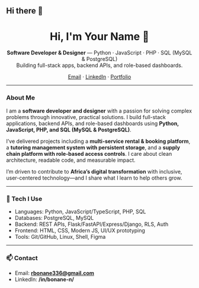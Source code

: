 ## Hi there 👋

<!-- Profile README for github.com/YOUR_USERNAME -->

<h1 align="center">Hi, I'm Your Name 👋</h1>

<p align="center">
  <b>Software Developer & Designer</b> — Python · JavaScript · PHP · SQL (MySQL & PostgreSQL)
  <br/>
  Building full-stack apps, backend APIs, and role-based dashboards.
</p>

<p align="center">
  <a href="mailto:rbonane336@gmail.com">Email</a> ·
  <a href="https://www.linkedin.com/in/bonane-n/">LinkedIn</a> ·
  <a href="https://YOUR_USERNAME.github.io">Portfolio</a>
</p>

---

### About Me

I am a <b>software developer and designer</b> with a passion for solving complex problems through innovative, practical solutions. I build full-stack applications, backend APIs, and role-based dashboards using <b>Python, JavaScript, PHP, and SQL (MySQL & PostgreSQL)</b>.

I’ve delivered projects including a <b>multi-service rental & booking platform</b>, a <b>tutoring management system with persistent storage</b>, and a <b>supply chain platform with role-based access controls</b>. I care about clean architecture, readable code, and measurable impact.

I’m driven to contribute to <b>Africa’s digital transformation</b> with inclusive, user-centered technology—and I share what I learn to help others grow.

---

### 🔧 Tech I Use

- Languages: Python, JavaScript/TypeScript, PHP, SQL
- Databases: PostgreSQL, MySQL
- Backend: REST APIs, Flask/FastAPI/Express/Django, RLS, Auth
- Frontend: HTML, CSS, Modern JS, UI/UX prototyping
- Tools: Git/GitHub, Linux, Shell, Figma

---


### 📫 Contact

- Email: **rbonane336@gmail.com**  
- LinkedIn: **/in/bonane-n/**

<!-- Optional: simple stats (avoid third-party heavy images to keep it clean) -->
